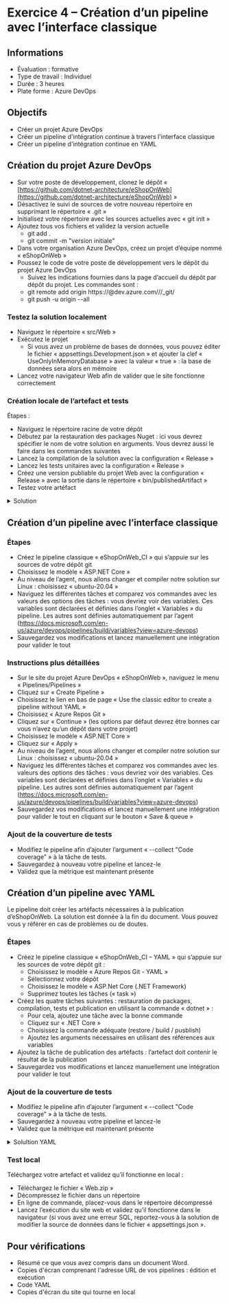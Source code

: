 # Exercice 4 –  Création d’un pipeline avec l’interface classique

## Informations

- Évaluation : formative
- Type de travail : Individuel
- Durée : 3 heures
- Plate forme : Azure DevOps

## Objectifs

- Créer un projet Azure DevOps
- Créer un pipeline d'intégration continue à travers l'interface classique
- Créer un pipeline d'intégration continue en YAML

## Création du projet Azure DevOps

- Sur votre poste de développement, clonez le dépôt « [https://github.com/dotnet-architecture/eShopOnWeb](https://github.com/dotnet-architecture/eShopOnWeb) »
- Désactivez le suivi de sources de votre nouveau répertoire en supprimant le répertoire « .git »
- Initialisez votre répertoire avec les sources actuelles avec « git init »
- Ajoutez tous vos fichiers et validez la version actuelle
  - git add .
  - git commit -m "version initiale"
- Dans votre organisation Azure DevOps, créez un projet d’équipe nommé « eShopOnWeb »
- Poussez le code de votre poste de développement vers le dépôt du projet Azure DevOps
  - Suivez les indications fournies dans la page d’accueil du dépôt par dépôt du projet. Les commandes sont :
  - git remote add origin https://<login>@dev.azure.com/<organisation>/<projet>/_git/<nomDepot>
  - git push -u origin --all

### Testez la solution localement

- Naviguez le répertoire « src/Web »
- Exécutez le projet 
  - Si vous avez un problème de bases de données, vous pouvez éditer le fichier « appsettings.Development.json » et ajouter la clef « UseOnlyInMemoryDatabase » avec la valeur « true » : la base de données sera alors en mémoire
- Lancez votre navigateur Web afin de valider que le site fonctionne correctement

### Création locale de l’artefact et tests

Étapes :

- Naviguez le répertoire racine de votre dépôt
- Débutez par la restauration des packages Nuget : ici vous devrez spécifier le nom de votre solution en arguments. Vous devrez aussi le faire dans les commandes suivantes
- Lancez la compilation de la solution avec la configuration « Release »
- Lancez les tests unitaires avec la configuration « Release »
- Créez une version publiable du projet Web avec la configuration « Release » avec la sortie dans le répertoire « bin/publishedArtifact »
- Testez votre artéfact

<details>
    <summary>Solution</summary>

Étapes et commandes

```bash
cd <cheminDepot>
dotnet restore eShopOnWeb.sln 
dotnet build --configuration Release eShopOnWeb.sln
dotnet test --configuration Release eShopOnWeb.sln
dotnet publish src/Web --configuration Release --output bin/publishedArtifact
cd bin/publishedArtifact ; dotnet Web.dll
```

</details>

## Création d’un pipeline avec l’interface classique

### Étapes

- Créez le pipeline classique « eShopOnWeb_CI » qui s’appuie sur les sources de votre dépôt git
- Choisissez le modèle « ASP.NET Core »
- Au niveau de l’agent, nous allons changer et compiler notre solution sur Linux : choisissez « ubuntu-20.04 »
- Naviguez les différentes tâches et comparez vos commandes avec les valeurs des options des tâches : vous devriez voir des variables. Ces variables sont déclarées et définies dans l’onglet « Variables » du pipeline. Les autres sont définies automatiquement par l’agent (https://docs.microsoft.com/en-us/azure/devops/pipelines/build/variables?view=azure-devops) 
- Sauvegardez vos modifications et lancez manuellement une intégration pour valider le tout

### Instructions plus détaillées

- Sur le site du projet Azure DevOps « eShopOnWeb », naviguez le menu « Pipelines/Pipelines »
- Cliquez sur « Create Pipeline »
- Choisissez le lien en bas de page « Use the classic editor to create a pipeline without YAML »
- Choisissez « Azure Repos Git »
- Cliquez sur « Continue » (les options par défaut devrez être bonnes car vous n’avez qu’un dépôt dans votre projet)
- Choisissez le modèle « ASP.NET Core »
- Cliquez sur « Apply »
- Au niveau de l’agent, nous allons changer et compiler notre solution sur Linux : choisissez « ubuntu-20.04 »
- Naviguez les différentes tâches et comparez vos commandes avec les valeurs des options des tâches : vous devriez voir des variables. Ces variables sont déclarées et définies dans l’onglet « Variables » du pipeline. Les autres sont définies automatiquement par l’agent (https://docs.microsoft.com/en-us/azure/devops/pipelines/build/variables?view=azure-devops) 
- Sauvegardez vos modifications et lancez manuellement une intégration pour valider le tout en cliquant sur le bouton « Save & queue »

### Ajout de la couverture de tests

- Modifiez le pipeline afin d’ajouter l’argument « --collect "Code coverage" » à la tâche de tests.
- Sauvegardez à nouveau votre pipeline et lancez-le
- Validez que la métrique est maintenant présente

## Création d’un pipeline avec YAML

Le pipeline doit créer les artéfacts nécessaires à la publication d’eShopOnWeb. La solution est donnée à la fin du document. Vous pouvez vous y référer en cas de problèmes ou de doutes.

### Étapes

- Créez le pipeline classique « eShopOnWeb_CI – YAML » qui s’appuie sur les sources de votre dépôt git :
  - Choisissez le modèle « Azure Repos Git - YAML »
  - Sélectionnez votre dépôt
  - Choisissez le modèle « ASP.Net Core  (.NET Framework)
  - Supprimez toutes les tâches (« task »)
- Créez les quatre tâches suivantes : restauration de packages, compilation, tests et publication en utilisant la commande « dotnet » :
  - Pour cela, ajoutez une tâche avec la bonne commande
  - Cliquez sur « .NET Core »
  - Choisissez la commande adéquate (restore / build / pusblish)
  - Ajoutez les arguments nécessaires en utilisant des références aux variables
- Ajoutez la tâche de publication des artéfacts : l’artefact doit contenir le résultat de la publication
- Sauvegardez vos modifications et lancez manuellement une intégration pour valider le tout

### Ajout de la couverture de tests

- Modifiez le pipeline afin d’ajouter l’argument « --collect "Code coverage" » à la tâche de tests.
- Sauvegardez à nouveau votre pipeline et lancez-le
- Validez que la métrique est maintenant présente

<details>
    <summary>Solultion YAML</summary>

```yaml
Solution YAML
trigger:
- master

pool:
  vmImage: 'windows-latest'

variables:
  solution: '**/*.sln'
  buildPlatform: 'Any CPU'
  buildConfiguration: 'Release'
  projectsToTest: ''

steps:
- task: DotNetCoreCLI@2
  inputs:
    command: 'restore'
    projects: '$(solution)'
- task: DotNetCoreCLI@2
  inputs:
    command: 'build'
    projects: '$(solution)'
    arguments: '--configuration $(BuildConfiguration) /p:Platform="$(buildPlatform)"'
- task: DotNetCoreCLI@2
  inputs:
    command: 'test'
    projects: '**/*[Tt]ests/*.csproj'
    arguments: '--configuration $(BuildConfiguration) /p:Platform="$(buildPlatform)" --collect "Code coverage"'
- task: DotNetCoreCLI@2
  inputs:
    command: 'publish'
    publishWebProjects: true
    arguments: '--configuration $(buildConfiguration) /p:Platform="$(buildPlatform)"  --output "$(Build.ArtifactStagingDirectory)"'
- task: PublishBuildArtifacts@1
  inputs:
    PathtoPublish: '$(Build.ArtifactStagingDirectory)'
    ArtifactName: 'Web'
    publishLocation: 'Container'
```

</details>

### Test local

Téléchargez votre artefact et validez qu’il fonctionne en local :

- Téléchargez le fichier « Web.zip »
- Décompressez le fichier dans un répertoire
- En ligne de commande, placez-vous dans le répertoire décompressé
- Lancez l’exécution du site web et validez qu’il fonctionne dans le navigateur (si vous avez une erreur SQL, reportez-vous à la solution de modifier la source de données dans le fichier « appsettings.json ».

## Pour vérifications

- Résumé ce que vous avez compris dans un document Word.
- Copies d'écran comprenant l'adresse URL de vos pipelines : édition et exécution
- Code YAML
- Copies d'écran du site qui tourne en local
